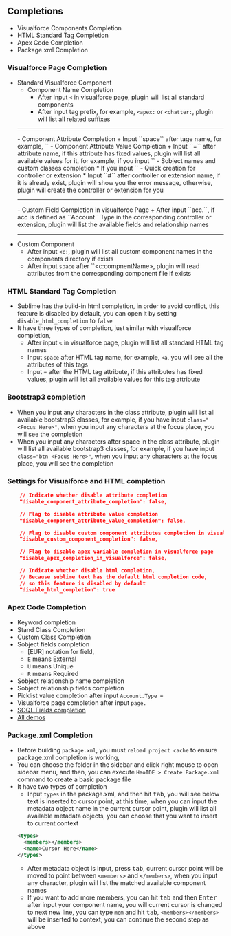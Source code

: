 ## Completions
* Visualforce Components Completion
* HTML Standard Tag Completion
* Apex Code Completion
* Package.xml Completion

### Visualforce Page Completion
  * Standard Visualforce Component
    - Component Name Completion
      + After input ``<`` in visualforce page, plugin will list all standard components
      + After input tag prefix, for example, ``<apex:`` or ``<chatter:``, plugin will list all related suffixes
    <hr />
    - Component Attribute Completion
      + Input ``space`` after tage name, for example, ``<apex:page``, you will see all the related attributes of this component
    <hr />
    - Component Attribute Value Completion
      + Input ``=`` after attribute name, if this attribute has fixed values, plugin will list all available values for it, for example, if you input ``<apex:pageBlock mode=``, plugin will list four available values, ``detail, maindetail, edit, inlineEdit``
    <hr />
    - Sobject names and custom classes completion
      * If you input ``<apex:page standardController=""``, you will see plugin list all available sObjects
      * If you input ``<apex:page extension=""`` or ``<apex:page controller=""``, you will see plugin list all available custom classes
    <hr />
    - Quick creation for controller or extension
      * Input ``#`` after controller or extension name, if it is already exist, plugin will show you the error message, otherwise, plugin will create the controller or extension for you
    <hr />
    - Custom Field Completion in visualforce Page
      + After input ``acc.``, if acc is defined as ``Account`` Type in the corresponding controller or extension, plugin will list the available fields and relationship names
    <hr />
  * Custom Component
    - After input ``<c:``, plugin will list all custom component names in the components directory if exists
    - After input ``space`` after ``<c:compnentName>, plugin will read attributes from the corresponding component file if exists

### HTML Standard Tag Completion
  * Sublime has the build-in html completion, in order to avoid conflict, this feature is disabled by default, you can open it by setting ``disable_html_completion`` to ``false``
  * It have three types of completion, just similar with visualforce completion,
    - After input ``<`` in visualforce page, plugin will list all standard HTML tag names
    - Input ``space`` after HTML tag name, for example, ``<a``, you will see all the attributes of this tags
    - Input ``=`` after the HTML tag attribute, if this attributes has fixed values, plugin will list all available values for this tag attribute

### Bootstrap3 completion
  * When you input any characters in the class attribute, plugin will list all available bootstrap3 classes, for example, if you have input ``class="<Focus Here>"``, when you input any characters at the focus place, you will see the completion
  * When you input any characters after space in the class attribute, plugin will list all available bootstrap3 classes, for example, if you have input ``class="btn <Focus Here>"``, when you input any characters at the focus place, you will see the completion

### Settings for Visualforce and HTML completion
```json
    // Indicate whether disable attribute completion
    "disable_component_attribute_completion": false,

    // Flag to disable attribute value completion
    "disable_component_attribute_value_completion": false,

    // Flag to disable custom component attributes completion in visualforce page
    "disable_custom_component_completion": false,

    // Flag to disable apex variable completion in visualforce page
    "disable_apex_completion_in_visualforce": false,

    // Indicate whether disable html completion, 
    // Because sublime text has the default html completion code,
    // so this feature is disabled by default
    "disable_html_completion": true
```

### Apex Code Completion
* Keyword completion
* Stand Class Completion
* Custom Class Completion
* Sobject fields completion
    - [EUR] notation for field, 
    - ``E`` means External
    - ``U`` means Unique
    - ``R`` means Required
* Sobject relationship name completion
* Sobject relationship fields completion
* Picklist value completion after input ``Account.Type =``
* Visualforce page completion after input ``page.``
* [SOQL Fields completion](https://github.com/xjsender/SublimeApexScreenshot/raw/master/BuildSOQL.gif)
* [All demos](https://github.com/xjsender/SublimeApexScreenshot/raw/master/Completions.gif)

### Package.xml Completion
* Before building ``package.xml``, you must ``reload project cache`` to ensure package.xml completion is working,
* You can choose the folder in the sidebar and click right mouse to open sidebar menu, and then, you can execute ``HaoIDE > Create Package.xml`` command to create a basic package file
* It have two types of completion
  - Input ``types`` in the package.xml, and then hit <kbd>tab</kbd>, you will see below text is inserted to cursor point, at this time, when you can input the metadata object name in the current cursor point, plugin will list all available metadata objects, you can choose that you want to insert to current context
  ```xml
  <types>
    <members></members>
    <name>Cursor Here</name>
  </types>
  ```
  - After metadata object is input, press <kbd>tab</kbd>, current cursor point will be moved to point between ``<members>`` and ``</members>``, when you input any character, plugin will list the matched available component names
  - If you want to add more members, you can hit <kbd>tab</kbd> and then <kbd>Enter</kbd> after input your component name, you will current cursor is changed to next new line, you can type ``mem`` and hit <kbd>tab</kbd>, ``<members></members>`` will be inserted to context, you can continue the second step as above
